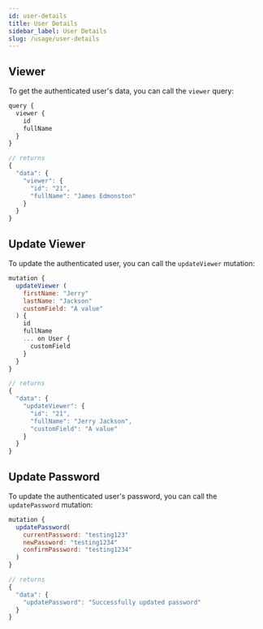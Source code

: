 ```yaml
---
id: user-details
title: User Details
sidebar_label: User Details
slug: /usage/user-details
---
```


## Viewer

To get the authenticated user's data, you can call the `viewer` query:

```javascript
query {
  viewer {
    id
    fullName
  }
}

// returns
{
  "data": {
    "viewer": {
      "id": "21",
      "fullName": "James Edmonston"
    }
  }
}
```

## Update Viewer

To update the authenticated user, you can call the `updateViewer` mutation:

```javascript
mutation {
  updateViewer (
    firstName: "Jerry"
    lastName: "Jackson"
    customField: "A value"
  ) {
    id
    fullName
    ... on User {
      customField
    }
  }
}

// returns
{
  "data": {
    "updateViewer": {
      "id": "21",
      "fullName": "Jerry Jackson",
      "customField": "A value"
    }
  }
}
```

## Update Password

To update the authenticated user's password, you can call the `updatePassword` mutation:

```javascript
mutation {
  updatePassword(
    currentPassword: "testing123"
    newPassword: "testing1234"
    confirmPassword: "testing1234"
  )
}

// returns
{
  "data": {
    "updatePassword": "Successfully updated password"
  }
}
```
